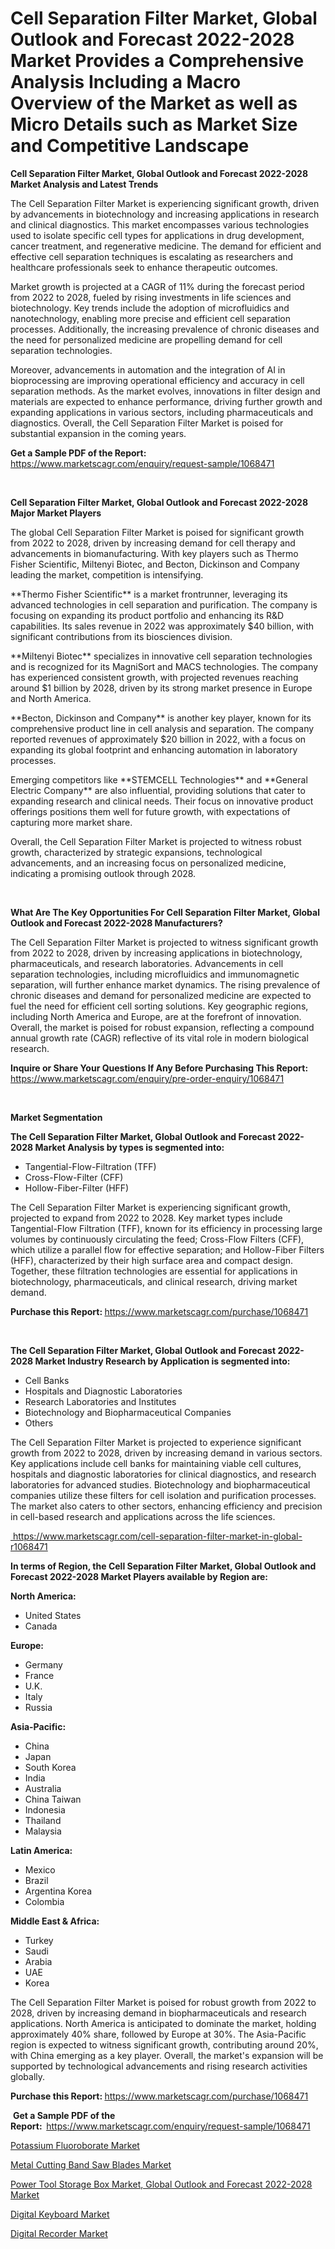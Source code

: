 <p><h1>Cell Separation Filter Market, Global Outlook and Forecast 2022-2028 Market Provides a Comprehensive Analysis Including a Macro Overview of the Market as well as Micro Details such as Market Size and Competitive Landscape</h1></p><p><strong>Cell Separation Filter Market, Global Outlook and Forecast 2022-2028 Market Analysis and Latest Trends</strong></p>
<p><p>The Cell Separation Filter Market is experiencing significant growth, driven by advancements in biotechnology and increasing applications in research and clinical diagnostics. This market encompasses various technologies used to isolate specific cell types for applications in drug development, cancer treatment, and regenerative medicine. The demand for efficient and effective cell separation techniques is escalating as researchers and healthcare professionals seek to enhance therapeutic outcomes.</p><p>Market growth is projected at a CAGR of 11% during the forecast period from 2022 to 2028, fueled by rising investments in life sciences and biotechnology. Key trends include the adoption of microfluidics and nanotechnology, enabling more precise and efficient cell separation processes. Additionally, the increasing prevalence of chronic diseases and the need for personalized medicine are propelling demand for cell separation technologies. </p><p>Moreover, advancements in automation and the integration of AI in bioprocessing are improving operational efficiency and accuracy in cell separation methods. As the market evolves, innovations in filter design and materials are expected to enhance performance, driving further growth and expanding applications in various sectors, including pharmaceuticals and diagnostics. Overall, the Cell Separation Filter Market is poised for substantial expansion in the coming years.</p></p>
<p><strong>Get a Sample PDF of the Report:&nbsp;</strong> <a href="https://www.marketscagr.com/enquiry/request-sample/1068471">https://www.marketscagr.com/enquiry/request-sample/1068471</a></p>
<p>&nbsp;</p>
<p><strong>Cell Separation Filter Market, Global Outlook and Forecast 2022-2028 Major Market Players</strong></p>
<p><p>The global Cell Separation Filter Market is poised for significant growth from 2022 to 2028, driven by increasing demand for cell therapy and advancements in biomanufacturing. With key players such as Thermo Fisher Scientific, Miltenyi Biotec, and Becton, Dickinson and Company leading the market, competition is intensifying.</p><p>**Thermo Fisher Scientific** is a market frontrunner, leveraging its advanced technologies in cell separation and purification. The company is focusing on expanding its product portfolio and enhancing its R&D capabilities. Its sales revenue in 2022 was approximately $40 billion, with significant contributions from its biosciences division.</p><p>**Miltenyi Biotec** specializes in innovative cell separation technologies and is recognized for its MagniSort and MACS technologies. The company has experienced consistent growth, with projected revenues reaching around $1 billion by 2028, driven by its strong market presence in Europe and North America.</p><p>**Becton, Dickinson and Company** is another key player, known for its comprehensive product line in cell analysis and separation. The company reported revenues of approximately $20 billion in 2022, with a focus on expanding its global footprint and enhancing automation in laboratory processes.</p><p>Emerging competitors like **STEMCELL Technologies** and **General Electric Company** are also influential, providing solutions that cater to expanding research and clinical needs. Their focus on innovative product offerings positions them well for future growth, with expectations of capturing more market share.</p><p>Overall, the Cell Separation Filter Market is projected to witness robust growth, characterized by strategic expansions, technological advancements, and an increasing focus on personalized medicine, indicating a promising outlook through 2028.</p></p>
<p>&nbsp;</p>
<p><strong>What Are The Key Opportunities For Cell Separation Filter Market, Global Outlook and Forecast 2022-2028 Manufacturers?</strong></p>
<p><p>The Cell Separation Filter Market is projected to witness significant growth from 2022 to 2028, driven by increasing applications in biotechnology, pharmaceuticals, and research laboratories. Advancements in cell separation technologies, including microfluidics and immunomagnetic separation, will further enhance market dynamics. The rising prevalence of chronic diseases and demand for personalized medicine are expected to fuel the need for efficient cell sorting solutions. Key geographic regions, including North America and Europe, are at the forefront of innovation. Overall, the market is poised for robust expansion, reflecting a compound annual growth rate (CAGR) reflective of its vital role in modern biological research.</p></p>
<p><strong>Inquire or Share Your Questions If Any Before Purchasing This Report:</strong> <a href="https://www.marketscagr.com/enquiry/pre-order-enquiry/1068471">https://www.marketscagr.com/enquiry/pre-order-enquiry/1068471</a></p>
<p>&nbsp;</p>
<p><strong>Market Segmentation</strong></p>
<p><strong>The Cell Separation Filter Market, Global Outlook and Forecast 2022-2028 Market Analysis by types is segmented into:</strong></p>
<p><ul><li>Tangential-Flow-Filtration (TFF)</li><li>Cross-Flow-Filter (CFF)</li><li>Hollow-Fiber-Filter (HFF)</li></ul></p>
<p><p>The Cell Separation Filter Market is experiencing significant growth, projected to expand from 2022 to 2028. Key market types include Tangential-Flow Filtration (TFF), known for its efficiency in processing large volumes by continuously circulating the feed; Cross-Flow Filters (CFF), which utilize a parallel flow for effective separation; and Hollow-Fiber Filters (HFF), characterized by their high surface area and compact design. Together, these filtration technologies are essential for applications in biotechnology, pharmaceuticals, and clinical research, driving market demand.</p></p>
<p><strong>Purchase this Report:&nbsp;</strong><a href="https://www.marketscagr.com/purchase/1068471">https://www.marketscagr.com/purchase/1068471</a></p>
<p>&nbsp;</p>
<p><strong>The Cell Separation Filter Market, Global Outlook and Forecast 2022-2028 Market Industry Research by Application is segmented into:</strong></p>
<p><ul><li>Cell Banks</li><li>Hospitals and Diagnostic Laboratories</li><li>Research Laboratories and Institutes</li><li>Biotechnology and Biopharmaceutical Companies</li><li>Others</li></ul></p>
<p><p>The Cell Separation Filter Market is projected to experience significant growth from 2022 to 2028, driven by increasing demand in various sectors. Key applications include cell banks for maintaining viable cell cultures, hospitals and diagnostic laboratories for clinical diagnostics, and research laboratories for advanced studies. Biotechnology and biopharmaceutical companies utilize these filters for cell isolation and purification processes. The market also caters to other sectors, enhancing efficiency and precision in cell-based research and applications across the life sciences.</p></p>
<p><a href="https://www.marketscagr.com/cell-separation-filter-market-in-global-r1068471">&nbsp;https://www.marketscagr.com/cell-separation-filter-market-in-global-r1068471</a></p>
<p><strong>In terms of Region, the Cell Separation Filter Market, Global Outlook and Forecast 2022-2028 Market Players available by Region are:</strong></p>
<p>
    <p> <strong> North America: </strong>
        <ul>
            <li>United States</li>
            <li>Canada</li>
        </ul>
        </p> 
    <p> <strong> Europe: </strong>
        <ul>
            <li>Germany</li>
            <li>France</li>
            <li>U.K.</li>
            <li>Italy</li>
            <li>Russia</li>
        </ul>
        </p> 
    <p> <strong> Asia-Pacific: </strong>
        <ul>
            <li>China</li>
            <li>Japan</li>
            <li>South Korea</li>
            <li>India</li>
            <li>Australia</li>
            <li>China Taiwan</li>
            <li>Indonesia</li>
            <li>Thailand</li>
            <li>Malaysia</li>
        </ul>
        </p> 
    <p> <strong> Latin America: </strong>
        <ul>
            <li>Mexico</li>
            <li>Brazil</li>
            <li>Argentina Korea</li>
            <li>Colombia</li>
        </ul>
        </p> 
    <p> <strong> Middle East & Africa: </strong>
        <ul>
            <li>Turkey</li>
            <li>Saudi</li>
            <li>Arabia</li>
            <li>UAE</li>
            <li>Korea</li>
        </ul>
    </p>
    </p>
<p><p>The Cell Separation Filter Market is poised for robust growth from 2022 to 2028, driven by increasing demand in biopharmaceuticals and research applications. North America is anticipated to dominate the market, holding approximately 40% share, followed by Europe at 30%. The Asia-Pacific region is expected to witness significant growth, contributing around 20%, with China emerging as a key player. Overall, the market's expansion will be supported by technological advancements and rising research activities globally.</p></p>
<p><strong>Purchase this Report: </strong><a href="https://www.marketscagr.com/purchase/1068471">https://www.marketscagr.com/purchase/1068471</a></p>
<p>&nbsp;<strong>Get a Sample PDF of the Report:&nbsp;&nbsp;</strong><a href="https://www.marketscagr.com/enquiry/request-sample/1068471">https://www.marketscagr.com/enquiry/request-sample/1068471</a></p>
<p><strong></strong></p>
<p><p><a href="https://issuu.com/reportprime-2/docs/potassium-fluoroborate-market-size-_ee22155a4c76eb">Potassium Fluoroborate Market</a></p><p><a href="https://www.linkedin.com/pulse/metal-cutting-band-saw-blades-market-industry-landscape-growth-nwfkf?trackingId=5q6ugALCRSC%2FeDFnm6BmWA%3D%3D">Metal Cutting Band Saw Blades Market</a></p><p><a href="https://github.com/prosalinda88/Market-Research-Report-List-6/blob/main/power-tool-storage-box-market-global-outlook-and-forecast-2022-2028-market.md">Power Tool Storage Box Market, Global Outlook and Forecast 2022-2028 Market</a></p><p><a href="https://medium.com/@dylanpullman2023/the-growth-of-the-digital-keyboard-market-has-been-significant-driven-by-various-critical-a08765ab9642">Digital Keyboard Market</a></p><p><a href="https://medium.com/@kimzemlak/the-digital-recorder-market-report-analyzes-important-operational-and-performance-data-so-one-may-9fbe4f9fa2e2">Digital Recorder Market</a></p></p>